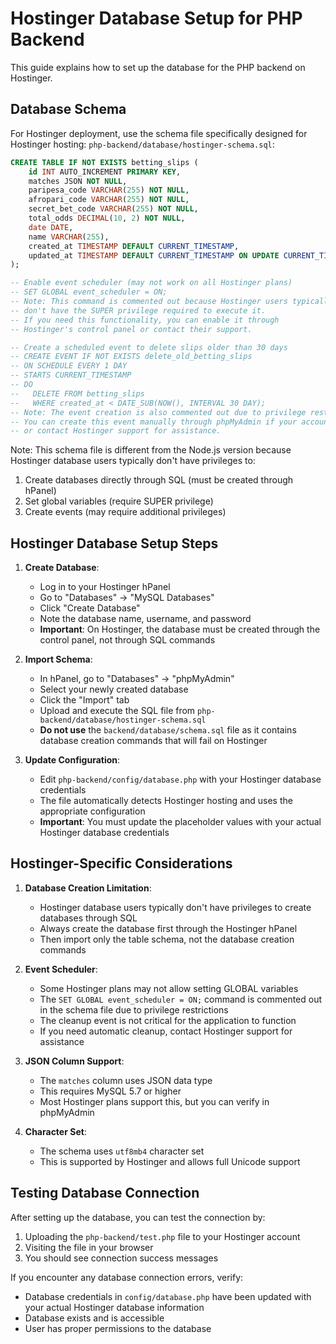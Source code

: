 # Hostinger Database Setup for PHP Backend

This guide explains how to set up the database for the PHP backend on Hostinger.

## Database Schema

For Hostinger deployment, use the schema file specifically designed for Hostinger hosting: `php-backend/database/hostinger-schema.sql`:

```sql
CREATE TABLE IF NOT EXISTS betting_slips (
    id INT AUTO_INCREMENT PRIMARY KEY,
    matches JSON NOT NULL,
    paripesa_code VARCHAR(255) NOT NULL,
    afropari_code VARCHAR(255) NOT NULL,
    secret_bet_code VARCHAR(255) NOT NULL,
    total_odds DECIMAL(10, 2) NOT NULL,
    date DATE,
    name VARCHAR(255),
    created_at TIMESTAMP DEFAULT CURRENT_TIMESTAMP,
    updated_at TIMESTAMP DEFAULT CURRENT_TIMESTAMP ON UPDATE CURRENT_TIMESTAMP
);

-- Enable event scheduler (may not work on all Hostinger plans)
-- SET GLOBAL event_scheduler = ON;
-- Note: This command is commented out because Hostinger users typically
-- don't have the SUPER privilege required to execute it.
-- If you need this functionality, you can enable it through
-- Hostinger's control panel or contact their support.

-- Create a scheduled event to delete slips older than 30 days
-- CREATE EVENT IF NOT EXISTS delete_old_betting_slips
-- ON SCHEDULE EVERY 1 DAY
-- STARTS CURRENT_TIMESTAMP
-- DO
--   DELETE FROM betting_slips
--   WHERE created_at < DATE_SUB(NOW(), INTERVAL 30 DAY);
-- Note: The event creation is also commented out due to privilege restrictions.
-- You can create this event manually through phpMyAdmin if your account has the privilege,
-- or contact Hostinger support for assistance.
```

Note: This schema file is different from the Node.js version because Hostinger database users typically don't have privileges to:

1. Create databases directly through SQL (must be created through hPanel)
2. Set global variables (require SUPER privilege)
3. Create events (may require additional privileges)

## Hostinger Database Setup Steps

1. **Create Database**:

   - Log in to your Hostinger hPanel
   - Go to "Databases" → "MySQL Databases"
   - Click "Create Database"
   - Note the database name, username, and password
   - **Important**: On Hostinger, the database must be created through the control panel, not through SQL commands

2. **Import Schema**:

   - In hPanel, go to "Databases" → "phpMyAdmin"
   - Select your newly created database
   - Click the "Import" tab
   - Upload and execute the SQL file from `php-backend/database/hostinger-schema.sql`
   - **Do not use** the `backend/database/schema.sql` file as it contains database creation commands that will fail on Hostinger

3. **Update Configuration**:
   - Edit `php-backend/config/database.php` with your Hostinger database credentials
   - The file automatically detects Hostinger hosting and uses the appropriate configuration
   - **Important**: You must update the placeholder values with your actual Hostinger database credentials

## Hostinger-Specific Considerations

1. **Database Creation Limitation**:

   - Hostinger database users typically don't have privileges to create databases through SQL
   - Always create the database first through the Hostinger hPanel
   - Then import only the table schema, not the database creation commands

2. **Event Scheduler**:

   - Some Hostinger plans may not allow setting GLOBAL variables
   - The `SET GLOBAL event_scheduler = ON;` command is commented out in the schema file due to privilege restrictions
   - The cleanup event is not critical for the application to function
   - If you need automatic cleanup, contact Hostinger support for assistance

3. **JSON Column Support**:

   - The `matches` column uses JSON data type
   - This requires MySQL 5.7 or higher
   - Most Hostinger plans support this, but you can verify in phpMyAdmin

4. **Character Set**:
   - The schema uses `utf8mb4` character set
   - This is supported by Hostinger and allows full Unicode support

## Testing Database Connection

After setting up the database, you can test the connection by:

1. Uploading the `php-backend/test.php` file to your Hostinger account
2. Visiting the file in your browser
3. You should see connection success messages

If you encounter any database connection errors, verify:

- Database credentials in `config/database.php` have been updated with your actual Hostinger database information
- Database exists and is accessible
- User has proper permissions to the database
